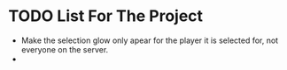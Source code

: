 # TODO List For The Project


* Make the selection glow only apear for the player it is selected for, not everyone on the server.
* 